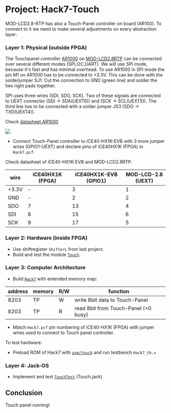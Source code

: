 # Project: Hack7-Touch
MOD-LCD2.8-RTP has also a Touch-Panel controller on board (AR100). To connect to it we need to make several adjustments on every abstraction layer:

### Layer 1: Physical (outside FPGA)

The Touchpanel controller [AR1000](../dataseets/40001393C.pdf) on [MOD-LCD2.8RTP](../datasheets/MOD-LCD2.8RTP_revB.pdf) can be connected over several different modes (SPI,I2C,UART). We will use SPI mode, because it's fast and has minimal overhead. To use AR1000 in SPI mode the pin M1 on AR1000 has to be connected to +3.3V. This can be done with the solderjumper SJ1. Cut the connection to GND (green line) and solder the two right pads together.

SPI uses three wires (SDI, SDO, SCK). Two of these signals are connected to UEXT connector (SDI -> SDA(UEXT6)) and (SCK -> SCL(UEXT5)). The third line has to be connected with a solder jumper JS3 (SDO -> TXD(UEXT4)).

Check [datasheet AR1000](../dataseets/40001393C.pdf)

![](TouchJumper.png)

* Connect Touch-Panel controller to iCE40-HX1K-EVB with 3 more jumper wires (GPIO1-UEXT) and declare pins of iCE40HX1K (FPGA) in `Hack7.pcf`.

Check datasheet of iCE40-HX1K-EVB and MOD-LCD2.8RTP.

|wire|iCE40HX1K (FPGA)|iCE40HX1K-EVB (GPIO1)|MOD-LCD-2.8 (UEXT)|
|-|-|-|-|
|+3.3V|-|3|1|
|GND|-|2|2|
|SDO|7|13|4|
|SDI|8|15|6|
|SCK|9|17|5|

### Layer 2: Hardware (inside FPGA)
* Use shiftregister `ShifterL` from last project.
* Build and test the module [`Touch`](Touch).

### Layer 3: Computer Architecture
* Build [`Hack7`](Hack7) with extended memory map:

 |address | memory|R/W|function|
 |-|-|-|-|
 |8203|TP|W|write 8bit data to Touch-Panel|
 |8203|TP|R|read 8bit from Touch-Panel (<0 busy)|

* Match `Hack7.pcf` pin numbering of iCE40-HX1K (FPGA) with jumper wires used to connect to Touch panel controller.

To test hardware:
* Preload ROM of Hack7 with [`asm/touch`](asm/touch) and run testbench `Hack7_tb.v`

### Layer 4: Jack-OS

* Implement and test [`TouchTest`](TouchTest) (Touch.jack)

## Conclusion
Touch panel running!
